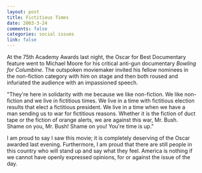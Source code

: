 ```yaml
--- 
layout: post
title: Fictitious Times
date: 2003-3-24
comments: false
categories: social issues
link: false
---
```

At the 75th Academy Awards last night, the Oscar for Best Documentary feature went to Michael Moore for his critical anti-gun documentary <i>Bowling for Columbine</i>. The outspoken moviemaker invited his fellow nominees in the non-fiction category with him on stage and then both roused and infuriated the audience with an impassioned speech.

"They're here in solidarity with me because we like non-fiction. We like non-fiction and we live in fictitious times. We live in a time with fictitious election results that elect a fictitious president. We live in a time when we have a man sending us to war for fictitious reasons. Whether it is the fiction of duct tape or the fiction of orange alerts, we are against this war, Mr. Bush. Shame on you, Mr. Bush! Shame on you! You're time is up."

I am proud to say I saw this movie; it is completely deserving of the Oscar awarded last evening. Furthermore, I am proud that there are still people in this country who will stand up and say what they feel. America is nothing if we cannot have openly expressed opinions, for or against the issue of the day.
